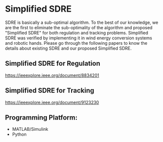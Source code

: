 # Simplified SDRE

SDRE is basically a sub-optimal algorithm. To the best of our knowledge, we are the first to eliminate the sub-optimality of the algorithm and proposed "Simplified SDRE" for both regulation and tracking problems. Simplified SDRE was verified by implementing it in wind energy conversion systems and robotic hands. Please go through the following papers to know the details about existing SDRE and our proposed Simplified SDRE. 

## Simplified SDRE for Regulation
https://ieeexplore.ieee.org/document/8834201

## Simplified SDRE for Tracking
https://ieeexplore.ieee.org/document/9123230


## Programming Platform:
* MATLAB/Simulink
* Python




